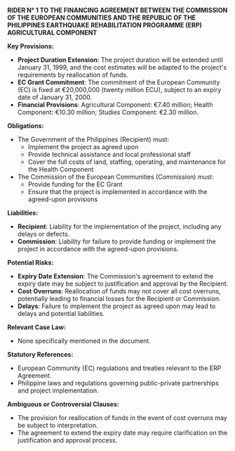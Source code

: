 **RIDER N° 1 TO THE FINANCING AGREEMENT BETWEEN THE COMMISSION OF THE EUROPEAN COMMUNITIES AND THE REPUBLIC OF THE PHILIPPINES EARTHQUAKE REHABILITATION PROGRAMME (ERP) AGRICULTURAL COMPONENT**

**Key Provisions:**

* **Project Duration Extension**: The project duration will be extended until January 31, 1999, and the cost estimates will be adapted to the project's requirements by reallocation of funds.
* **EC Grant Commitment**: The commitment of the European Community (EC) is fixed at €20,000,000 (twenty million ECU), subject to an expiry date of January 31, 2000.
* **Financial Provisions**: Agricultural Component: €7.40 million; Health Component: €10.30 million; Studies Component: €2.30 million.

**Obligations:**

* The Government of the Philippines (Recipient) must:
	+ Implement the project as agreed upon
	+ Provide technical assistance and local professional staff
	+ Cover the full costs of land, staffing, operating, and maintenance for the Health Component
* The Commission of the European Communities (Commission) must:
	+ Provide funding for the EC Grant
	+ Ensure that the project is implemented in accordance with the agreed-upon provisions

**Liabilities:**

* **Recipient**: Liability for the implementation of the project, including any delays or defects.
* **Commission**: Liability for failure to provide funding or implement the project in accordance with the agreed-upon provisions.

**Potential Risks:**

* **Expiry Date Extension**: The Commission's agreement to extend the expiry date may be subject to justification and approval by the Recipient.
* **Cost Overruns**: Reallocation of funds may not cover all cost overruns, potentially leading to financial losses for the Recipient or Commission.
* **Delays**: Failure to implement the project as agreed upon may lead to delays and potential liabilities.

**Relevant Case Law:**

* None specifically mentioned in the document.

**Statutory References:**

* European Community (EC) regulations and treaties relevant to the ERP Agreement.
* Philippine laws and regulations governing public-private partnerships and project implementation.

**Ambiguous or Controversial Clauses:**

* The provision for reallocation of funds in the event of cost overruns may be subject to interpretation.
* The agreement to extend the expiry date may require clarification on the justification and approval process.